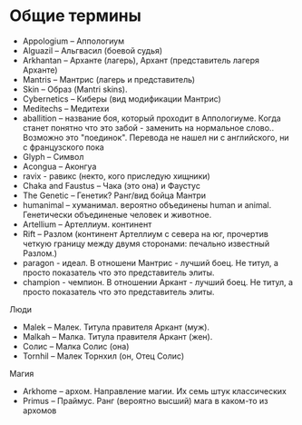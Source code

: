 # Общие термины

* Appologium – Аппологиум
* Alguazil – Альгвасил (боевой судья)
* Arkhantan – Арханте (лагерь), Архант (представитель лагеря Арханте)
* Mantris – Мантрис (лагерь и представитель)
* Skin – Образ (Mantri skins).&#x20;
* Cybernetics – Киберы (вид модификации Мантрис)
* Meditechs – Медитехи
* aballition – название боя, который проходит в Аппологиуме. Когда станет понятно что это забой - заменить на нормальное слово.. Возможно это "поединок". Перевода не нашел ни с английского, ни с французского пока
* Glyph – Символ
* Acongua – Аконгуа
* ravix - равикс (некто, кого приследую хищники)
* Chaka and Faustus – Чака (это она) и Фаустус
* The Genetic – Генетик? Ранг/вид бойца Мантри
* humanimal – хуманимал. вероятно объединены human и animal. Генетически объединеные человек и животное.
* Artellium – Артеллиум. континент
* Rift – Разлом (континент Артеллиум с севера на юг, прочертив четкую границу между двумя сторонами: печально известный Разлом.)
* paragon - идеал. В отношени Мантрис - лучший боец. Не титул, а просто показатель что это представитель элиты.
* champion - чемпион. В отношении Аркант - лучший боец. Не титул, а просто показатель что это представитель элиты.

Люди

* Malek – Малек. Титула правителя Аркант (муж).
* Malkah – Малка. Титула правителя Аркант (жен).
* Солис – Малка Солис (она)
* Tornhil – Малек Торнхил (он, Отец Солис)

Магия

* Arkhome – архом. Направление магии. Их семь штук классических
* Primus  – Праймус. Ранг (вероятно высший) мага в каком-то из архомов





